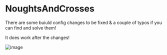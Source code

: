 # NoughtsAndCrosses

There are some buiuld config changes to be fixed &  a couple of typos if you can find and solve them!

It does work after the changes!

![image](https://github.com/user-attachments/assets/2379e01a-9875-4e1c-b62a-ae475019411e)

